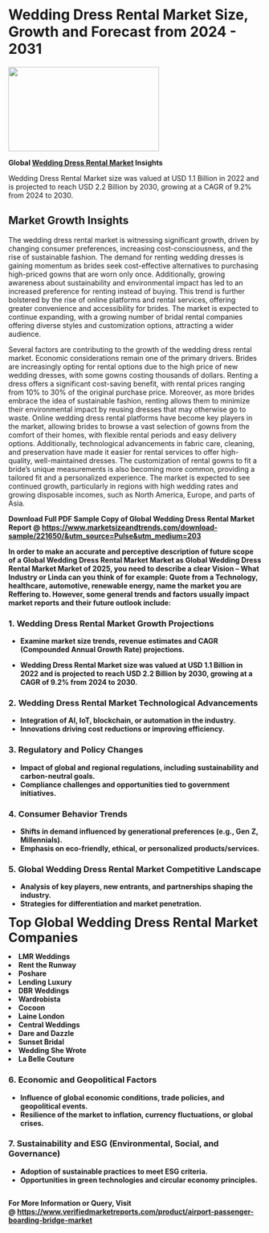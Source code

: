 <H1>Wedding Dress Rental Market Size, Growth and Forecast from 2024 - 2031</H1><img class="aligncenter size-medium wp-image-584254" src="https://thirdeyenews.in/wp-content/uploads/2024/09/Global-Market-Research-300x168.jpeg" alt="" width="300" height="168" /><p><strong>Global&nbsp;<a href="https://www.marketsizeandtrends.com/download-sample/221650/&amp;utm_source=Pulse&amp;utm_medium=203">Wedding Dress Rental Market</a> Insights</strong></p><p>Wedding Dress Rental Market size was valued at USD 1.1 Billion in 2022 and is projected to reach USD 2.2 Billion by 2030, growing at a CAGR of 9.2% from 2024 to 2030.</p><p><h2>Market Growth Insights</h2> <p>The wedding dress rental market is witnessing significant growth, driven by changing consumer preferences, increasing cost-consciousness, and the rise of sustainable fashion. The demand for renting wedding dresses is gaining momentum as brides seek cost-effective alternatives to purchasing high-priced gowns that are worn only once. Additionally, growing awareness about sustainability and environmental impact has led to an increased preference for renting instead of buying. This trend is further bolstered by the rise of online platforms and rental services, offering greater convenience and accessibility for brides. The market is expected to continue expanding, with a growing number of bridal rental companies offering diverse styles and customization options, attracting a wider audience.</p> <p><strong></strong></p> <p>Several factors are contributing to the growth of the wedding dress rental market. Economic considerations remain one of the primary drivers. Brides are increasingly opting for rental options due to the high price of new wedding dresses, with some gowns costing thousands of dollars. Renting a dress offers a significant cost-saving benefit, with rental prices ranging from 10% to 30% of the original purchase price. Moreover, as more brides embrace the idea of sustainable fashion, renting allows them to minimize their environmental impact by reusing dresses that may otherwise go to waste. Online wedding dress rental platforms have become key players in the market, allowing brides to browse a vast selection of gowns from the comfort of their homes, with flexible rental periods and easy delivery options. Additionally, technological advancements in fabric care, cleaning, and preservation have made it easier for rental services to offer high-quality, well-maintained dresses. The customization of rental gowns to fit a bride’s unique measurements is also becoming more common, providing a tailored fit and a personalized experience. The market is expected to see continued growth, particularly in regions with high wedding rates and growing disposable incomes, such as North America, Europe, and parts of Asia. <p><strong></p><p><span class=""><strong>Download Full PDF Sample Copy of Global Wedding Dress Rental Market Report</strong> @ <a href="https://www.marketsizeandtrends.com/download-sample/221650/&amp;utm_source=Pulse&amp;utm_medium=203" target="_blank">https://www.marketsizeandtrends.com/download-sample/221650/&amp;utm_source=Pulse&amp;utm_medium=203</a></span></p><p>In order to make an accurate and perceptive description of future scope of a Global&nbsp;Wedding Dress Rental Market Market as Global&nbsp;Wedding Dress Rental Market Market of 2025, you need to describe a clear Vision &ndash; What Industry or Linda can you think of for example: Quote from a Technology, healthcare, automotive, renewable energy, name the market you are Reffering to. However, some general trends and factors usually impact market reports and their future outlook include:</p><h3>1.&nbsp;<strong>Wedding Dress Rental Market Growth Projections</strong></h3><ul><li>Examine market size trends, revenue estimates and CAGR (Compounded Annual Growth Rate) projections.</li><li><p>Wedding Dress Rental Market size was valued at USD 1.1 Billion in 2022 and is projected to reach USD 2.2 Billion by 2030, growing at a CAGR of 9.2% from 2024 to 2030.</p></li></ul><h3>2.&nbsp;<strong>Wedding Dress Rental Market Technological Advancements</strong></h3><ul><li>Integration of AI, IoT, blockchain, or automation in the industry.</li><li>Innovations driving cost reductions or improving efficiency.</li></ul><h3>3.&nbsp;<strong>Regulatory and Policy Changes</strong></h3><ul><li>Impact of global and regional regulations, including sustainability and carbon-neutral goals.</li><li>Compliance challenges and opportunities tied to government initiatives.</li></ul><h3>4.&nbsp;<strong>Consumer Behavior Trends</strong></h3><ul><li>Shifts in demand influenced by generational preferences (e.g., Gen Z, Millennials).</li><li>Emphasis on eco-friendly, ethical, or personalized products/services.</li></ul><h3>5.&nbsp;<strong>Global Wedding Dress Rental Market Competitive Landscape</strong></h3><ul><li>Analysis of key players, new entrants, and partnerships shaping the industry.</li><li>Strategies for differentiation and market penetration.</li></ul><p data-pm-slice="1 1 []"><span style="color: inherit; font-family: inherit; font-size: 25px;">Top Global Wedding Dress Rental Market Companies</span></p><div class="" data-test-id=""><p><li>LMR Weddings</li><li> Rent the Runway</li><li> Poshare</li><li> Lending Luxury</li><li> DBR Weddings</li><li> Wardrobista</li><li> Cocoon</li><li> Laine London</li><li> Central Weddings</li><li> Dare and Dazzle</li><li> Sunset Bridal</li><li> Wedding She Wrote</li><li> La Belle Couture</li></p></div><h3>6.&nbsp;<strong>Economic and Geopolitical Factors</strong></h3><ul><li>Influence of global economic conditions, trade policies, and geopolitical events.</li><li>Resilience of the market to inflation, currency fluctuations, or global crises.</li></ul><h3>7.&nbsp;<strong>Sustainability and ESG (Environmental, Social, and Governance)</strong></h3><ul><li>Adoption of sustainable practices to meet ESG criteria.</li><li>Opportunities in green technologies and circular economy principles.</li></ul><h2><strong style="font-size: 14px;">For More Information or Query, Visit @&nbsp;</strong><a style="background-color: #ffffff; font-size: 14px;" href="https://www.marketsizeandtrends.com/report/wedding-dress-rental-market/" target="_blank">https://www.verifiedmarketreports.com/product/airport-passenger-boarding-bridge-market</a></h2>
